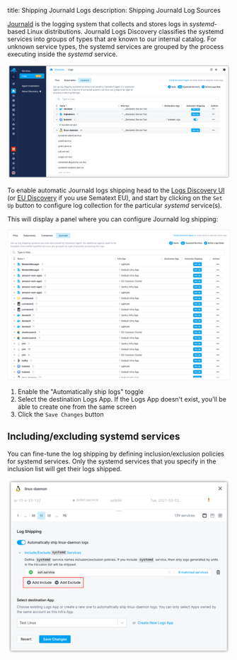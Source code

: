 title: Shipping Journald Logs
description: Shipping Journald Log Sources

[Journald](https://sematext.com/blog/journald-logging-tutorial/) is the logging system that collects and stores logs in _systemd_-based Linux distributions. Journald Logs Discovery classifies the systemd services into groups of types that are known to our internal catalog. For unknown service types, the systemd services are grouped by the process executing inside the _systemd_ service.

![Journald Logs Discovery](images/journald-logs.png)

To enable automatic Journald logs shipping head to the [Logs Discovery UI](https://apps.sematext.com/ui/fleet-and-discovery/discovery/logs/) (or [EU Discovery](https://apps.eu.sematext.com/ui/fleet-and-discovery/discovery/logs/) if you use Sematext EU), and start by clicking on the `Set Up` button to configure log collection for the particular _systemd_ service(s).


This will display a panel where you can configure Journald log shipping:

![Enable Journald Logs](../../images/fleet/fnd-discovery-logs-journald.png)

1. Enable the "Automatically ship <group-name> logs" toggle
2. Select the destination Logs App. If the Logs App doesn't exist, you'll be able to create one from the same screen
3. Click the `Save Changes` button

## Including/excluding systemd services

You can fine-tune the log shipping by defining inclusion/exclusion policies for systemd services. Only the systemd services that you specify in the inclusion list will get their logs shipped.

![Include/Exclude Systemd Services](images/journald-logs-rule-include-exclude.png)


